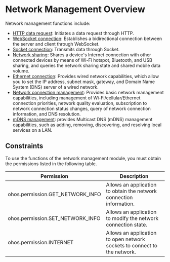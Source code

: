 # Network Management Overview

Network management functions include:

- [HTTP data request](http-request.md): Initiates a data request through HTTP.
- [WebSocket connection](websocket-connection.md): Establishes a bidirectional connection between the server and client through WebSocket.
- [Socket connection](socket-connection.md): Transmits data through Socket.
- [Network sharing](net-sharing.md): Shares a device's Internet connection with other connected devices by means of Wi-Fi hotspot, Bluetooth, and USB sharing, and queries the network sharing state and shared mobile data volume.
- [Ethernet connection](net-ethernet.md): Provides wired network capabilities, which allow you to set the IP address, subnet mask, gateway, and Domain Name System (DNS) server of a wired network.
- [Network connection management](net-connection-manager.md): Provides basic network management capabilities, including management of Wi-Fi/cellular/Ethernet connection priorities, network quality evaluation, subscription to network connection status changes, query of network connection information, and DNS resolution.
- [mDNS management](net-mdns.md): provides Multicast DNS (mDNS) management capabilities, such as adding, removing, discovering, and resolving local services on a LAN.

## Constraints

To use the functions of the network management module, you must obtain the permissions listed in the following table.

| Permission                          | Description                                  |
| -------------------------------- | -------------------------------------- |
| ohos.permission.GET_NETWORK_INFO | Allows an application to obtain the network connection information.                    |
| ohos.permission.SET_NETWORK_INFO | Allows an application to modify the network connection state.                    |
| ohos.permission.INTERNET         | Allows an application to open network sockets to connect to the network.|
